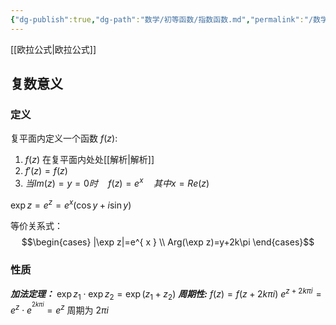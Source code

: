 ```yaml
---
{"dg-publish":true,"dg-path":"数学/初等函数/指数函数.md","permalink":"/数学/初等函数/指数函数/","dgPassFrontmatter":true,"noteIcon":"","created":"2024-04-16T13:01:27.390+08:00","updated":"2024-05-14T20:23:43.352+08:00"}
---
```


[[欧拉公式\|欧拉公式]]
## 复数意义

### 定义
复平面内定义一个函数 $f(z)$:
1.  $f(z)$ 在复平面内处处[[解析\|解析]] 
2. $f'(z)=f(z)$
3. $当Im(z)=y=0时 \quad f (z)=e^{ x }\quad 其中x=Re(z)$

$\exp z=e^{z}=e^{ x }(\cos y+i\sin y)$

等价关系式：
$$\begin{cases}
|\exp z|=e^{ x } \\
Arg(\exp z)=y+2k\pi
\end{cases}$$
### 性质
***加法定理：***
$\exp z_{1}\cdot\exp z_{2}=\exp(z_{1}+z_{2})$
***周期性:***
$f(z)=f(z+2k\pi i)$
$e^{ z+2k\pi i }=e^{ z }\cdot e^{ ^{2k\pi i} }=e^{ z }$
周期为 $2\pi i$



